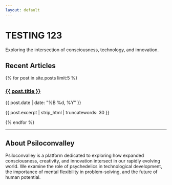 ```yaml
---
layout: default
---
```


<div class="hero-section">
  <div id="mycelium-visual"></div>
  <div class="hero-content">
  <h1>TESTING 123</h1>
    <p class="hero-subtitle">Exploring the intersection of consciousness, technology, and innovation.</p>
  </div>
</div>

## Recent Articles

{% for post in site.posts limit:5 %}
<article class="post-preview">
    <h3><a href="{{ post.url | relative_url }}">{{ post.title }}</a></h3>
    <p class="post-meta">{{ post.date | date: "%B %d, %Y" }}</p>
    <p>{{ post.excerpt | strip_html | truncatewords: 30 }}</p>
</article>
{% endfor %}

---

## About Psiloconvalley

Psiloconvalley is a platform dedicated to exploring how expanded consciousness, creativity, and innovation intersect in our rapidly evolving world. We examine the role of psychedelics in technological development, the importance of mental flexibility in problem-solving, and the future of human potential.
